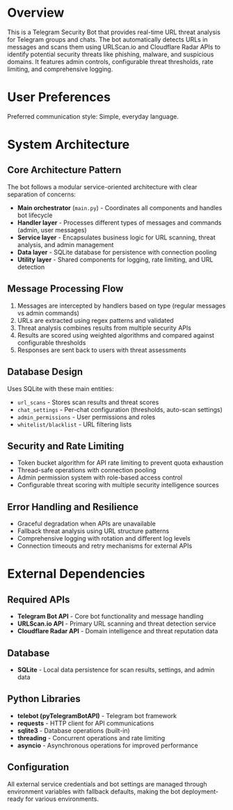 # Overview

This is a Telegram Security Bot that provides real-time URL threat analysis for Telegram groups and chats. The bot automatically detects URLs in messages and scans them using URLScan.io and Cloudflare Radar APIs to identify potential security threats like phishing, malware, and suspicious domains. It features admin controls, configurable threat thresholds, rate limiting, and comprehensive logging.

# User Preferences

Preferred communication style: Simple, everyday language.

# System Architecture

## Core Architecture Pattern
The bot follows a modular service-oriented architecture with clear separation of concerns:

- **Main orchestrator** (`main.py`) - Coordinates all components and handles bot lifecycle
- **Handler layer** - Processes different types of messages and commands (admin, user messages)
- **Service layer** - Encapsulates business logic for URL scanning, threat analysis, and admin management
- **Data layer** - SQLite database for persistence with connection pooling
- **Utility layer** - Shared components for logging, rate limiting, and URL detection

## Message Processing Flow
1. Messages are intercepted by handlers based on type (regular messages vs admin commands)
2. URLs are extracted using regex patterns and validated
3. Threat analysis combines results from multiple security APIs
4. Results are scored using weighted algorithms and compared against configurable thresholds
5. Responses are sent back to users with threat assessments

## Database Design
Uses SQLite with these main entities:
- `url_scans` - Stores scan results and threat scores
- `chat_settings` - Per-chat configuration (thresholds, auto-scan settings)
- `admin_permissions` - User permissions and roles
- `whitelist/blacklist` - URL filtering lists

## Security and Rate Limiting
- Token bucket algorithm for API rate limiting to prevent quota exhaustion
- Thread-safe operations with connection pooling
- Admin permission system with role-based access control
- Configurable threat scoring with multiple security intelligence sources

## Error Handling and Resilience
- Graceful degradation when APIs are unavailable
- Fallback threat analysis using URL structure patterns
- Comprehensive logging with rotation and different log levels
- Connection timeouts and retry mechanisms for external APIs

# External Dependencies

## Required APIs
- **Telegram Bot API** - Core bot functionality and message handling
- **URLScan.io API** - Primary URL scanning and threat detection service
- **Cloudflare Radar API** - Domain intelligence and threat reputation data

## Database
- **SQLite** - Local data persistence for scan results, settings, and admin data

## Python Libraries
- **telebot (pyTelegramBotAPI)** - Telegram bot framework
- **requests** - HTTP client for API communications
- **sqlite3** - Database operations (built-in)
- **threading** - Concurrent operations and rate limiting
- **asyncio** - Asynchronous operations for improved performance

## Configuration
All external service credentials and bot settings are managed through environment variables with fallback defaults, making the bot deployment-ready for various environments.